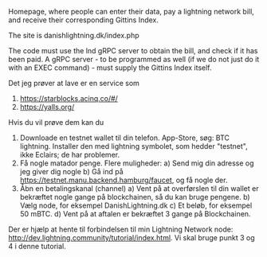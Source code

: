 Homepage, where people can enter their data, pay a lightning network bill, and receive their corresponding Gittins Index.

The site is danishlightning.dk/index.php

The code must use the lnd gRPC server to obtain the bill, and check if it has been paid. A gRPC server - to be programmed as well (if we do not just do it with an EXEC command) - must supply the Gittins Index itself.

Det jeg prøver at lave er en service som
1) https://starblocks.acinq.co/#/
2) https://yalls.org/

Hvis du vil prøve dem kan du 

1) Downloade en testnet wallet til din telefon. App-Store, søg: BTC lightning. Installer den med lightning symbolet, som hedder "testnet", ikke Eclairs; de har problemer.
2) Få nogle matador penge. Flere muligheder:
	a) Send mig din adresse og jeg giver dig nogle
	b) Gå ind på https://testnet.manu.backend.hamburg/faucet, og få nogle der.
3) Åbn en betalingskanal (channel)
	a) Vent på at overførslen til din wallet er bekræftet nogle gange på blockchainen, så du kan bruge pengene.
	b) Vælg node, for eksempel DanishLightning.dk
	c) Et beløb, for eksempel 50 mBTC.
	d) Vent på at aftalen er bekræftet 3 gange på Blockchainen.

Der er hjælp at hente til forbindelsen til min Lightning Network node: http://dev.lightning.community/tutorial/index.html. Vi skal bruge punkt 3 og 4 i denne tutorial.
